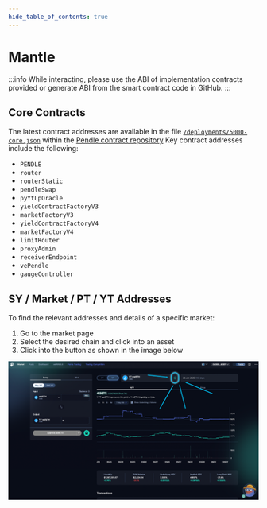 ```yaml
---
hide_table_of_contents: true
---
```


# Mantle

:::info
While interacting, please use the ABI of implementation contracts provided or generate ABI from the smart contract code in GitHub.
:::

## Core Contracts

The latest contract addresses are available in the file [`/deployments/5000-core.json`] within the
[Pendle contract repository] Key contract addresses include the following:

[Pendle contract repository]: https://github.com/pendle-finance/pendle-core-v2-public
[`/deployments/5000-core.json`]: https://github.com/pendle-finance/pendle-core-v2-public/blob/main/deployments/5000-core.json

- `PENDLE`
- `router`
- `routerStatic`
- `pendleSwap`
- `pyYtLpOracle`
- `yieldContractFactoryV3`
- `marketFactoryV3`
- `yieldContractFactoryV4`
- `marketFactoryV4`
- `limitRouter`
- `proxyAdmin`
- `receiverEndpoint`
- `vePendle`
- `gaugeController`

## SY / Market / PT / YT Addresses

To find the relevant addresses and details of a specific market:

1. Go to the market page
2. Select the desired chain and click into an asset
3. Click into the button as shown in the image below

![Market Info](/img/ProtocolMechanics/market_info.png "Market Info")
